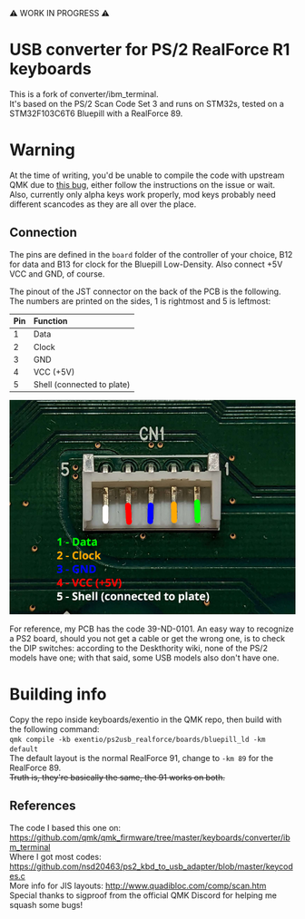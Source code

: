 ⚠️ WORK IN PROGRESS ⚠️

# USB converter for PS/2 RealForce R1 keyboards

This is a fork of converter/ibm_terminal.  
It's based on the PS/2 Scan Code Set 3 and runs on STM32s, tested on a
STM32F103C6T6 Bluepill with a RealForce 89.

# Warning
At the time of writing, you'd be unable to compile the code with upstream QMK
due to [this bug](https://github.com/qmk/qmk_firmware/issues/20054), either
follow the instructions on the issue or wait.  
Also, currently only alpha keys work properly, mod keys probably need different
scancodes as they are all over the place.

## Connection

The pins are defined in the `board` folder of the controller of your choice,
B12 for data and B13 for clock for the Bluepill Low-Density.
Also connect +5V VCC and GND, of course.  

The pinout of the JST connector on the back of the PCB is the following.  
The numbers are printed on the sides, 1 is rightmost and 5 is leftmost:

Pin | Function
:-- | :-------
1   | Data
2   | Clock
3   | GND
4   | VCC (+5V)
5   | Shell (connected to plate)

![](pinout.png)

For reference, my PCB has the code 39-ND-0101. An easy way to recognize a PS2
board, should you not get a cable or get the wrong one, is to check the DIP
switches: according to the Deskthority wiki, none of the PS/2 models have one;
with that said, some USB models also don't have one.

# Building info
Copy the repo inside keyboards/exentio in the QMK repo, then build with the following command:  
`qmk compile -kb exentio/ps2usb_realforce/boards/bluepill_ld -km default`  
The default layout is the normal RealForce 91, change to `-km 89` for the RealForce 89.  
~~Truth is, they're basically the same, the 91 works on both.~~

## References
The code I based this one on: https://github.com/qmk/qmk_firmware/tree/master/keyboards/converter/ibm_terminal  
Where I got most codes: https://github.com/nsd20463/ps2_kbd_to_usb_adapter/blob/master/keycodes.c  
More info for JIS layouts: http://www.quadibloc.com/comp/scan.htm  
Special thanks to sigproof from the official QMK Discord for helping me squash some bugs!
